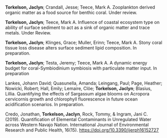 **Torkelson, Jaclyn**; Crandall, Jesse; Teece, Mark A. Zooplankton derived organic matter as a food source for benthic coral. Under review.

**Torkelson, Jaclyn**; Teece, Mark A. Influence of coastal ecosystem type on ability of surface sediment to act as a sink of organic matter and trace metals. Under Review. 

**Torkelson, Jaclyn**; Klinges, Grace; Muller, Erinn; Teece, Mark A. Stony coral tissue loss disease alters surface sediment lipid composition. In preparation.

**Torkelson, Jaclyn**; Testa, Jeremy; Teece, Mark A. A dynamic energy budget for coral-Symbiodinium symbiosis with particulate matter input. In preparation

Lankes, Johann David; Quasunella, Amanda; Leingang, Paul; Page, Heather; Nowicki, Robert; Hall, Emily; Lemaire, Clöe; **Torkelson, Jaclyn**; Blasius, Lillia. Quantifying the effects of Sargassum algae blooms on Acropora cervicornis growth and chlorophyll fluorescence in future ocean acidification scenarios. In preparation.

Credo, Jonathan, **Torkelson, Jaclyn**, Rock, Tommy, & Ingram, Jani C. (2019). Quantification of Elemental Contaminants in Unregulated Water across Western Navajo Nation. International Journal of Environmental Research and Public Health, 16(15). https://doi.org/10.3390/ijerph16152727
